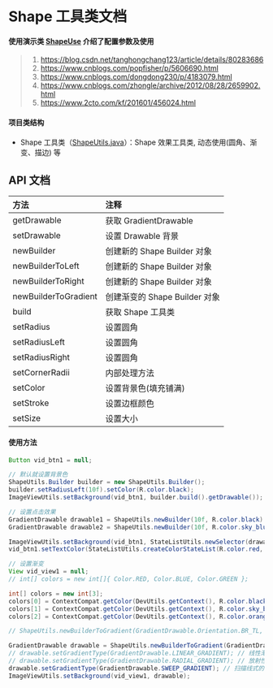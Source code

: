 # Shape 工具类文档

#### 使用演示类 [ShapeUse](https://github.com/afkT/DevUtils/blob/master/app/src/main/java/com/dev/utils/shape/ShapeUse.java) 介绍了配置参数及使用

> 1. https://blog.csdn.net/tanghongchang123/article/details/80283686
> 2. https://www.cnblogs.com/popfisher/p/5606690.html
> 3. https://www.cnblogs.com/dongdong230/p/4183079.html
> 4. https://www.cnblogs.com/zhongle/archive/2012/08/28/2659902.html
> 5. https://www.2cto.com/kf/201601/456024.html

#### 项目类结构

* Shape 工具类（[ShapeUtils.java](https://github.com/afkT/DevUtils/blob/master/DevLibUtils/src/main/java/dev/utils/app/ShapeUtils.java)）：Shape 效果工具类, 动态使用(圆角、渐变、描边) 等

## API 文档

| 方法 | 注释 |
| :- | :- |
| getDrawable | 获取 GradientDrawable |
| setDrawable | 设置 Drawable 背景 |
| newBuilder | 创建新的 Shape Builder 对象 |
| newBuilderToLeft | 创建新的 Shape Builder 对象 |
| newBuilderToRight | 创建新的 Shape Builder 对象 |
| newBuilderToGradient | 创建渐变的 Shape Builder 对象 |
| build | 获取 Shape 工具类 |
| setRadius | 设置圆角 |
| setRadiusLeft | 设置圆角 |
| setRadiusRight | 设置圆角 |
| setCornerRadii | 内部处理方法 |
| setColor | 设置背景色(填充铺满) |
| setStroke | 设置边框颜色 |
| setSize | 设置大小 |

#### 使用方法
```java
Button vid_btn1 = null;

// 默认就设置背景色
ShapeUtils.Builder builder = new ShapeUtils.Builder();
builder.setRadiusLeft(10f).setColor(R.color.black);
ImageViewUtils.setBackground(vid_btn1, builder.build().getDrawable());

// 设置点击效果
GradientDrawable drawable1 = ShapeUtils.newBuilder(10f, R.color.black).setStroke(5, R.color.green).build().getDrawable();
GradientDrawable drawable2 = ShapeUtils.newBuilder(10f, R.color.sky_blue).setStroke(5, R.color.grey).build().getDrawable();

ImageViewUtils.setBackground(vid_btn1, StateListUtils.newSelector(drawable2, drawable1)); // 设置点击 View 背景变色, 不用写 shape xml 文件
vid_btn1.setTextColor(StateListUtils.createColorStateList(R.color.red, R.color.white)); // 设置点击字体变色

// 设置渐变
View vid_view1 = null;
// int[] colors = new int[]{ Color.RED, Color.BLUE, Color.GREEN };

int[] colors = new int[3];
colors[0] = ContextCompat.getColor(DevUtils.getContext(), R.color.black);
colors[1] = ContextCompat.getColor(DevUtils.getContext(), R.color.sky_blue);
colors[2] = ContextCompat.getColor(DevUtils.getContext(), R.color.orange);

// ShapeUtils.newBuilderToGradient(GradientDrawable.Orientation.BR_TL, colors).build().setDrawable(vid_view1);

GradientDrawable drawable = ShapeUtils.newBuilderToGradient(GradientDrawable.Orientation.BR_TL, colors).build().getDrawable();
// drawable.setGradientType(GradientDrawable.LINEAR_GRADIENT); // 线性渐变, 这是默认设置
// drawable.setGradientType(GradientDrawable.RADIAL_GRADIENT); // 放射性渐变, 以开始色为中心
drawable.setGradientType(GradientDrawable.SWEEP_GRADIENT); // 扫描线式的渐变
ImageViewUtils.setBackground(vid_view1, drawable);
```